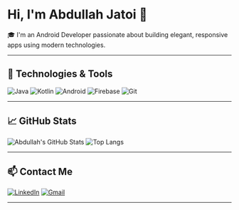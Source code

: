 # Hi, I'm Abdullah Jatoi 👋

🎓 I'm an Android Developer passionate about building elegant, responsive apps using modern technologies.

---

## 🔧 Technologies & Tools

![Java](https://img.shields.io/badge/Java-ED8B00?style=for-the-badge&logo=java&logoColor=white)
![Kotlin](https://img.shields.io/badge/Kotlin-7F52FF?style=for-the-badge&logo=kotlin&logoColor=white)
![Android](https://img.shields.io/badge/Android-3DDC84?style=for-the-badge&logo=android&logoColor=white)
![Firebase](https://img.shields.io/badge/Firebase-FFCA28?style=for-the-badge&logo=firebase&logoColor=white)
![Git](https://img.shields.io/badge/Git-F05032?style=for-the-badge&logo=git&logoColor=white)

---

## 📈 GitHub Stats

![Abdullah's GitHub Stats](https://github-readme-stats.vercel.app/api?username=YOUR_USERNAME&show_icons=true&theme=tokyonight)
![Top Langs](https://github-readme-stats.vercel.app/api/top-langs/?username=YOUR_USERNAME&layout=compact&theme=tokyonight)

---

## 📫 Contact Me

[![LinkedIn](https://img.shields.io/badge/LinkedIn-blue?style=for-the-badge&logo=linkedin&logoColor=white)](YOUR_LINKEDIN_URL)
[![Gmail](https://img.shields.io/badge/Gmail-D14836?style=for-the-badge&logo=gmail&logoColor=white)](mailto:abdullahjatoifuuast@gmail.com)

---
